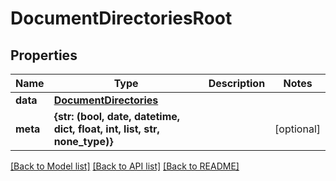 # DocumentDirectoriesRoot


## Properties
Name | Type | Description | Notes
------------ | ------------- | ------------- | -------------
**data** | [**DocumentDirectories**](DocumentDirectories.md) |  | 
**meta** | **{str: (bool, date, datetime, dict, float, int, list, str, none_type)}** |  | [optional] 

[[Back to Model list]](../README.md#documentation-for-models) [[Back to API list]](../README.md#documentation-for-api-endpoints) [[Back to README]](../README.md)


